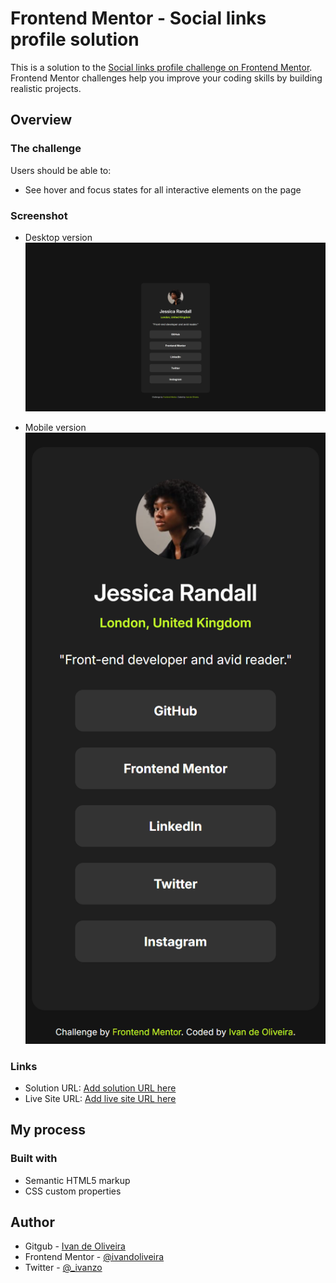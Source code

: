 # Frontend Mentor - Social links profile solution

This is a solution to the [Social links profile challenge on Frontend Mentor](https://www.frontendmentor.io/challenges/social-links-profile-UG32l9m6dQ). Frontend Mentor challenges help you improve your coding skills by building realistic projects.

## Overview

### The challenge

Users should be able to:

- See hover and focus states for all interactive elements on the page

### Screenshot

- Desktop version
  ![](./screenshot/desktop.png)

- Mobile version
  ![](./screenshot/mobile.png)

### Links

- Solution URL: [Add solution URL here](https://your-solution-url.com)
- Live Site URL: [Add live site URL here](https://your-live-site-url.com)

## My process

### Built with

- Semantic HTML5 markup
- CSS custom properties

## Author

- Gitgub - [Ivan de Oliveira](https://github.com/ivandoliveira)
- Frontend Mentor - [@ivandoliveira](https://www.frontendmentor.io/profile/ivandoliveira)
- Twitter - [@\_ivanzo](https://x.com/_ivanzo)
